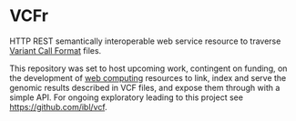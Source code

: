 VCFr 
====

HTTP REST semantically interoperable web service resource to traverse [Variant Call Format](https://en.wikipedia.org/wiki/Variant_Call_Format) files.


This repository was set to host upcoming work, contingent on funding, on the development of [web computing](https://en.wikipedia.org/wiki/Web_computing) resources to link, index and serve the genomic results described in VCF files, and expose them through with a simple API. For ongoing exploratory leading to this project see https://github.com/ibl/vcf.

